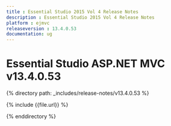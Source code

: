 ```yaml
---
title : Essential Studio 2015 Vol 4 Release Notes
description : Essential Studio 2015 Vol 4 Release Notes
platform : ejmvc
releaseversion : 13.4.0.53
documentation: ug
---
```


# Essential Studio ASP.NET MVC v13.4.0.53

{% directory path: _includes/release-notes/v13.4.0.53 %}

{% include {{file.url}} %}

{% enddirectory %}
